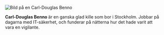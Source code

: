 

<div class="byline">
<p>
<img src="image/Carl-Douglas_Benno.jpg?width=110&height=115&crop-to-fit&area=10,-10,30,0" alt="Bild på en Carl-Douglas Benno">
</p>
<p class="byline_text"> <strong> Carl-Douglas Benno </strong>  är en ganska glad kille som bor i Stockholm. Jobbar på dagarna med IT-säkerhet, och funderar på nätterna hur det hade varit att vara en vigilante. </p>
</div>
